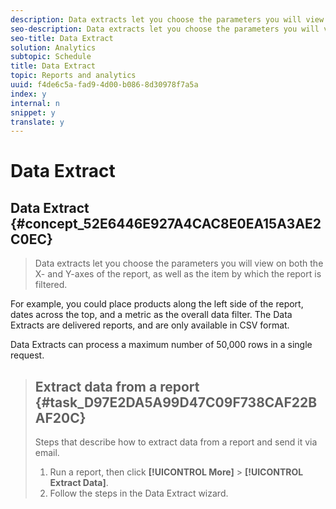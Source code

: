 ```yaml
---
description: Data extracts let you choose the parameters you will view on both the X- and Y-axes of the report, as well as the item by which the report is filtered.
seo-description: Data extracts let you choose the parameters you will view on both the X- and Y-axes of the report, as well as the item by which the report is filtered.
seo-title: Data Extract
solution: Analytics
subtopic: Schedule
title: Data Extract
topic: Reports and analytics
uuid: f4de6c5a-fad9-4d00-b086-8d30978f7a5a
index: y
internal: n
snippet: y
translate: y
---
```


# Data Extract

## Data Extract {#concept_52E6446E927A4CAC8E0EA15A3AE2C0EC}
>Data extracts let you choose the parameters you will view on both the X- and Y-axes of the report, as well as the item by which the report is filtered.
<!-- t_data_extract.xml -->
For example, you could place products along the left side of the report, dates across the top, and a metric as the overall data filter. The Data Extracts are delivered reports, and are only available in CSV format. 

Data Extracts can process a maximum number of 50,000 rows in a single request. 
>## Extract data from a report {#task_D97E2DA5A99D47C09F738CAF22BAF20C}
>Steps that describe how to extract data from a report and send it via email.
>1. Run a report, then click **[!UICONTROL  More]** > **[!UICONTROL  Extract Data]**.
>1. Follow the steps in the Data Extract wizard.
